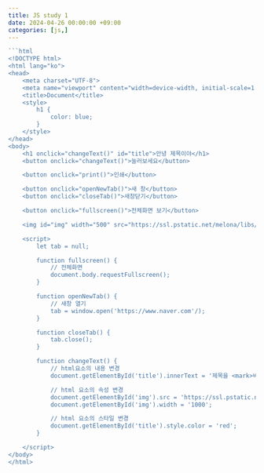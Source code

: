 ```yaml
---
title: JS study 1
date: 2024-04-26 00:00:00 +09:00
categories: [js,]
---
```

```javascript
```html
<!DOCTYPE html>
<html lang="ko">
<head>
    <meta charset="UTF-8">
    <meta name="viewport" content="width=device-width, initial-scale=1.0">
    <title>Document</title>
    <style>
        h1 {
            color: blue;
        }
    </style>
</head>
<body>
    <h1 onclick="changeText()" id="title">안녕 제목이야</h1>
    <button onclick="changeText()">눌러보세요</button>

    <button onclick="print()">인쇄</button>

    <button onclick="openNewTab()">새 창</button>
    <button onclick="closeTab()">새창닫기</button>

    <button onclick="fullscreen()">전체화면 보기</button>

    <img id="img" width="500" src="https://ssl.pstatic.net/melona/libs/1491/1491834/fdf4c7bd85960551ae4c_20230731151310224_5.jpg" alt="">

    <script>
        let tab = null;

        function fullscreen() {
            // 전체화면
            document.body.requestFullscreen();
        }

        function openNewTab() {
            // 새창 열기
            tab = window.open('https://www.naver.com'/);
        }

        function closeTab() {
            tab.close();
        }

        function changeText() {
            // html요소의 내용 변경
            document.getElementById('title').innerText = '제목을 <mark>바꿔보자</mark>';

            // html 요소의 속성 변경
            document.getElementById('img').src = 'https://ssl.pstatic.net/melona/libs/1491/1491834/7c98fa6c6137f0778439_20240422135426022_1.jpg';
            document.getElementById('img').width = '1000';

            // html 요소의 스타일 변경
            document.getElementById('title').style.color = 'red';
        }

    </script>
</body>
</html>
```